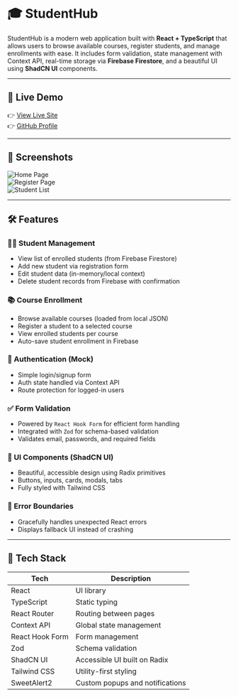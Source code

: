 
# 🎓 StudentHub

StudentHub is a modern web application built with **React + TypeScript** that allows users to browse available courses, register students, and manage enrollments with ease. It includes form validation, state management with Context API, real-time storage via **Firebase Firestore**, and a beautiful UI using **ShadCN UI** components.

---

## 🔗 Live Demo

👉 [View Live Site](https://simple-hub-okedo01.netlify.app/login)  
👉 [GitHub Profile](https://github.com/okedo01)

---

## 📸 Screenshots

![Home Page](./screenshots/home.png)  
![Register Page](./screenshots/register.png)  
![Student List](./screenshots/students.png)

---

## 🛠️ Features

### 🧑‍🎓 Student Management
- View list of enrolled students (from Firebase Firestore)
- Add new student via registration form
- Edit student data (in-memory/local context)
- Delete student records from Firebase with confirmation

### 📚 Course Enrollment
- Browse available courses (loaded from local JSON)
- Register a student to a selected course
- View enrolled students per course
- Auto-save student enrollment in Firebase

### 🔐 Authentication (Mock)
- Simple login/signup form
- Auth state handled via Context API
- Route protection for logged-in users

### ✅ Form Validation
- Powered by `React Hook Form` for efficient form handling
- Integrated with `Zod` for schema-based validation
- Validates email, passwords, and required fields

### 🎨 UI Components (ShadCN UI)
- Beautiful, accessible design using Radix primitives
- Buttons, inputs, cards, modals, tabs
- Fully styled with Tailwind CSS

### 🧯 Error Boundaries
- Gracefully handles unexpected React errors
- Displays fallback UI instead of crashing

---

## 🔧 Tech Stack

| Tech             | Description                              |
|------------------|------------------------------------------|
| React            | UI library                               |
| TypeScript       | Static typing                            |
| React Router     | Routing between pages                    |
| Context API      | Global state management                  |
| React Hook Form  | Form management                          |
| Zod              | Schema validation                        |       
| ShadCN UI        | Accessible UI built on Radix             |
| Tailwind CSS     | Utility-first styling                    |
| SweetAlert2      | Custom popups and notifications          |


